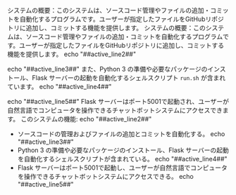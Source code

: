 システムの概要：このシステムは、ソースコード管理やファイルの追加・コミットを自動化するプログラムです。ユーザーが指定したファイルをGitHubリポジトリに追加し、コミットする機能を提供します。
システムの概要：このシステムは、ソースコード管理やファイルの追加・コミットを自動化するプログラムです。ユーザーが指定したファイルをGitHubリポジトリに追加し、コミットする機能を提供します。
echo "##active_line2##"

echo "##active_line3##"
また、Python 3 の準備や必要なパッケージのインストール、Flask サーバーの起動を自動化するシェルスクリプト `run.sh` が含まれています。
echo "##active_line4##"

echo "##active_line5##"
Flask サーバーはポート5001で起動され、ユーザーが自然言語でコンピュータを操作できるチャットボットシステムにアクセスできます。
このシステムの機能:
echo "##active_line2##"
- ソースコードの管理およびファイルの追加とコミットを自動化する。
echo "##active_line3##"
- Python 3 の準備や必要なパッケージのインストール、Flask サーバーの起動を自動化するシェルスクリプトが含まれている。
echo "##active_line4##"
- Flask サーバーはポート5001で起動し、ユーザーが自然言語でコンピュータを操作できるチャットボットシステムにアクセスできる。
echo "##active_line5##"

